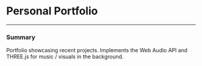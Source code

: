 # Personal Portfolio
---
### Summary
Portfolio showcasing recent projects. Implements the Web Audio API and THREE.js for music / visuals in the background. 
